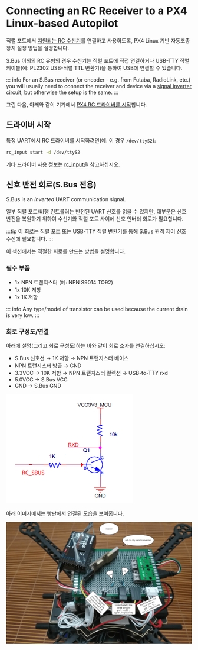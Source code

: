 # Connecting an RC Receiver to a PX4 Linux-based Autopilot

직렬 포트에서 [지원되는 RC 수신기](../getting_started/rc_transmitter_receiver.md)를 연결하고 사용하도록, PX4 Linux 기반 자동조종장치 설정 방법을 설명합니다.

S.Bus 이외의 RC 유형의 경우 수신기는 직렬 포트에 직접 연결하거나 USB-TTY 직렬 케이블(예: PL2302 USB-직렬 TTL 변환기)을 통하여 USB에 연결할 수 있습니다.

::: info For an S.Bus receiver (or encoder - e.g. from Futaba, RadioLink, etc.) you will usually need to connect the receiver and device via a [signal inverter circuit](#signal_inverter_circuit), but otherwise the setup is the same.
:::

그런 다음, 아래와 같이 기기에서 [PX4 RC 드라이버를 시작](#start_driver)합니다.

<a id="start_driver"></a>

## 드라이버 시작

특정 UART에서 RC 드라이버를 시작하려면(예: 이 경우 `/dev/ttyS2`):

```sh
rc_input start -d /dev/ttyS2
```

기타 드라이버 사용 정보는 [rc_input](../modules/modules_driver.md#rc-input)을 참고하십시오.

<a id="signal_inverter_circuit"></a>

## 신호 반전 회로(S.Bus 전용)

S.Bus is an _inverted_ UART communication signal.

일부 직렬 포트/비행 컨트롤러는 반전된 UART 신호를 읽을 수 있지만, 대부분은 신호 반전을 복원하기 위하여 수신기와 직렬 포트 사이에 신호 인버터 회로가 필요합니다.

:::tip
이 회로는 직렬 포트 또는 USB-TTY 직렬 변환기를 통해 S.Bus 원격 제어 신호 수신에 필요합니다.
:::

이 섹션에서는 적절한 회로를 만드는 방법을 설명합니다.

### 필수 부품

- 1x NPN 트랜지스터 (예: NPN S9014 TO92)
- 1x 10K 저항
- 1x 1K 저항

::: info
Any type/model of transistor can be used because the current drain is very low.
:::

### 회로 구성도/연결

아래에 설명(그리고 회로 구성도)하는 바와 같이 회로 소자를 연결하십시오:

- S.Bus 신호선 &rarr; 1K 저항 &rarr; NPN 트랜지스터 베이스
- NPN 트랜지스터 방출 &rarr; GND
- 3.3VCC &rarr; 10K 저항 &rarr; NPN 트랜지스터 컬렉션 &rarr; USB-to-TTY rxd
- 5.0VCC &rarr; S.Bus VCC
- GND &rarr; S.Bus GND

![신호 인버터 회로도](../../assets/sbus/driver_sbus_signal_inverter_circuit_diagram.png)

아래 이미지에서는 빵판에서 연결된 모습을 보여줍니다.

![신호 인버터 빵판](../../assets/sbus/driver_sbus_signal_inverter_breadboard.png)
